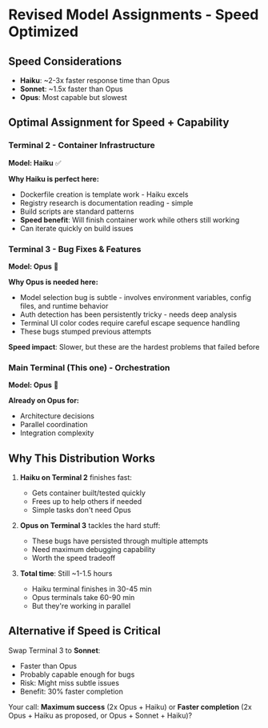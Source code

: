 # Revised Model Assignments - Speed Optimized

## Speed Considerations
- **Haiku**: ~2-3x faster response time than Opus
- **Sonnet**: ~1.5x faster than Opus
- **Opus**: Most capable but slowest

## Optimal Assignment for Speed + Capability

### Terminal 2 - Container Infrastructure
**Model: Haiku** ✅

**Why Haiku is perfect here:**
- Dockerfile creation is template work - Haiku excels
- Registry research is documentation reading - simple
- Build scripts are standard patterns
- **Speed benefit**: Will finish container work while others still working
- Can iterate quickly on build issues

### Terminal 3 - Bug Fixes & Features
**Model: Opus** 🧠

**Why Opus is needed here:**
- Model selection bug is subtle - involves environment variables, config files, and runtime behavior
- Auth detection has been persistently tricky - needs deep analysis
- Terminal UI color codes require careful escape sequence handling
- These bugs stumped previous attempts

**Speed impact**: Slower, but these are the hardest problems that failed before

### Main Terminal (This one) - Orchestration
**Model: Opus** 🎯

**Already on Opus for:**
- Architecture decisions
- Parallel coordination
- Integration complexity

## Why This Distribution Works

1. **Haiku on Terminal 2** finishes fast:
   - Gets container built/tested quickly
   - Frees up to help others if needed
   - Simple tasks don't need Opus

2. **Opus on Terminal 3** tackles the hard stuff:
   - These bugs have persisted through multiple attempts
   - Need maximum debugging capability
   - Worth the speed tradeoff

3. **Total time**: Still ~1-1.5 hours
   - Haiku terminal finishes in 30-45 min
   - Opus terminals take 60-90 min
   - But they're working in parallel

## Alternative if Speed is Critical

Swap Terminal 3 to **Sonnet**:
- Faster than Opus
- Probably capable enough for bugs
- Risk: Might miss subtle issues
- Benefit: 30% faster completion

Your call: **Maximum success** (2x Opus + Haiku) or **Faster completion** (2x Opus + Haiku as proposed, or Opus + Sonnet + Haiku)?
